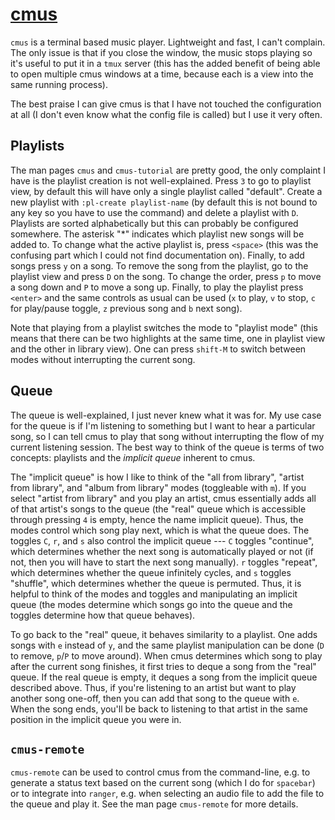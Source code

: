 # [cmus](https://cmus.github.io/)

`cmus` is a terminal based music player. Lightweight and fast, I can't
complain. The only issue is that if you close the window, the music stops
playing so it's useful to put it in a `tmux` server (this has the added
benefit of being able to open multiple cmus windows at a time, because
each is a view into the same running process).

The best praise I can give cmus is that I have not touched the configuration at
all (I don't even know what the config file is called) but I use it very often.

## Playlists

The man pages `cmus` and `cmus-tutorial` are pretty good, the only complaint
I have is the playlist creation is not well-explained. Press `3` to go to
playlist view, by default this will have only a single playlist called
"default". Create a new playlist with `:pl-create playlist-name` (by default
this is not bound to any key so you have to use the command) and delete a
playlist with `D`. Playlists are sorted alphabetically but this can probably
be configured somewhere. The asterisk "*" indicates which playlist new songs
will be added to. To change what the active playlist is, press `<space>` (this
was the confusing part which I could not find documentation on). Finally, to
add songs press `y` on a song. To remove the song from the playlist, go to
the playlist view and press `D` on the song. To change the order, press `p`
to move a song down and `P` to move a song up. Finally, to play the playlist
press `<enter>` and the same controls as usual can be used (`x` to play, `v`
to stop, `c` for play/pause toggle, `z` previous song and `b` next song).

Note that playing from a playlist switches the mode to "playlist mode"
(this means that there can be two highlights at the same time, one in
playlist view and the other in library view). One can press `shift-M`
to switch between modes without interrupting the current song.

## Queue

The queue is well-explained, I just never knew what it was for. My use case
for the queue is if I'm listening to something but I want to hear a particular
song, so I can tell cmus to play that song without interrupting the flow of my
current listening session. The best way to think of the queue is terms of two
concepts: playlists and the _implicit queue_ inherent to cmus.

The "implicit queue" is how I like to think of the "all from library",
"artist from library", and "album from library" modes (toggleable with
`m`). If you select "artist from library" and you play an artist, cmus
essentially adds all of that artist's songs to the queue (the "real" queue
which is accessible through pressing `4` is empty, hence the name implicit
queue). Thus, the modes control which song play next, which is what the
queue does. The toggles `C`, `r`, and `s` also control the implicit queue
--- `C` toggles "continue", which determines whether the next song is
automatically played or not (if not, then you will have to start the next
song manually). `r` toggles "repeat", which determines whether the queue
infinitely cycles, and `s` toggles "shuffle", which determines whether the
queue is permuted. Thus, it is helpful to think of the modes and toggles
and manipulating an implicit queue (the modes determine which songs go
into the queue and the toggles determine how that queue behaves).

To go back to the "real" queue, it behaves similarity to a playlist. One adds
songs with `e` instead of `y`, and the same playlist manipulation can be done
(`D` to remove, `p`/`P` to move around). When cmus determines which song to
play after the current song finishes, it first tries to deque a song from the
"real" queue. If the real queue is empty, it deques a song from the implicit
queue described above. Thus, if you're listening to an artist but want to play
another song one-off, then you can add that song to the queue with `e`. When
the song ends, you'll be back to listening to that artist in the same position
in the implicit queue you were in.

## `cmus-remote`
`cmus-remote` can be used to control cmus from the command-line, e.g. to
generate a status text based on the current song (which I do for `spacebar`) or
to integrate into `ranger`, e.g. when selecting an audio file to add the file
to the queue and play it. See the man page `cmus-remote` for more details.

